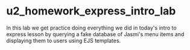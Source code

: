 # u2_homework_express_intro_lab
In this lab we get practice doing everything we did in today's intro to express lesson by querying a fake database of Jasmi's menu items and displaying them to users using EJS templates.  
